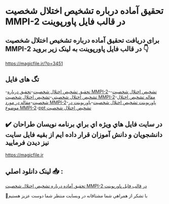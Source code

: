 # تحقیق آماده درباره تشخیص اختلال شخصیت MMPI-2 در قالب فایل پاورپوینت

## برای دریافت تحقیق آماده درباره تشخیص اختلال شخصیت MMPI-2 در قالب فایل پاورپوینت به لینک زیر بروید 👇

https://magicfile.ir/?p=3451

## تگ های فایل

-[تحقیق تشخیص اختلال شخصیت](https://magicfile.ir/product/%d8%aa%d8%b4%d8%ae%db%8c%d8%b5-%d8%a7%d8%ae%d8%aa%d9%84%d8%a7%d9%84-%d8%b4%d8%ae%d8%b5%db%8c%d8%aa-mmpi-2-%d8%af%d8%b1-%d9%be%d8%a7%d9%88%d8%b1%d9%be%d9%88%db%8c%d9%86%d8%aa/)-[تحقیق درباره MMPI-2](https://magicfile.ir/product/%d8%aa%d8%b4%d8%ae%db%8c%d8%b5-%d8%a7%d8%ae%d8%aa%d9%84%d8%a7%d9%84-%d8%b4%d8%ae%d8%b5%db%8c%d8%aa-mmpi-2-%d8%af%d8%b1-%d9%be%d8%a7%d9%88%d8%b1%d9%be%d9%88%db%8c%d9%86%d8%aa/)-[تشخیص اختلال شخصیت](https://magicfile.ir/product/%d8%aa%d8%b4%d8%ae%db%8c%d8%b5-%d8%a7%d8%ae%d8%aa%d9%84%d8%a7%d9%84-%d8%b4%d8%ae%d8%b5%db%8c%d8%aa-mmpi-2-%d8%af%d8%b1-%d9%be%d8%a7%d9%88%d8%b1%d9%be%d9%88%db%8c%d9%86%d8%aa/)-[تشخیص اختلال شخصیتی](https://magicfile.ir/product/%d8%aa%d8%b4%d8%ae%db%8c%d8%b5-%d8%a7%d8%ae%d8%aa%d9%84%d8%a7%d9%84-%d8%b4%d8%ae%d8%b5%db%8c%d8%aa-mmpi-2-%d8%af%d8%b1-%d9%be%d8%a7%d9%88%d8%b1%d9%be%d9%88%db%8c%d9%86%d8%aa/)-[تشخیص اختلال شخصیت MMPI-2](https://magicfile.ir/product/%d8%aa%d8%b4%d8%ae%db%8c%d8%b5-%d8%a7%d8%ae%d8%aa%d9%84%d8%a7%d9%84-%d8%b4%d8%ae%d8%b5%db%8c%d8%aa-mmpi-2-%d8%af%d8%b1-%d9%be%d8%a7%d9%88%d8%b1%d9%be%d9%88%db%8c%d9%86%d8%aa/)-[مقاله تشخیص اختلال شخصیت](https://magicfile.ir/product/%d8%aa%d8%b4%d8%ae%db%8c%d8%b5-%d8%a7%d8%ae%d8%aa%d9%84%d8%a7%d9%84-%d8%b4%d8%ae%d8%b5%db%8c%d8%aa-mmpi-2-%d8%af%d8%b1-%d9%be%d8%a7%d9%88%d8%b1%d9%be%d9%88%db%8c%d9%86%d8%aa/)-[مقاله در مورد MMPI-2](https://magicfile.ir/product/%d8%aa%d8%b4%d8%ae%db%8c%d8%b5-%d8%a7%d8%ae%d8%aa%d9%84%d8%a7%d9%84-%d8%b4%d8%ae%d8%b5%db%8c%d8%aa-mmpi-2-%d8%af%d8%b1-%d9%be%d8%a7%d9%88%d8%b1%d9%be%d9%88%db%8c%d9%86%d8%aa/)-[پاورپوینت تشخیص اختلال شخصیت](https://magicfile.ir/product/%d8%aa%d8%b4%d8%ae%db%8c%d8%b5-%d8%a7%d8%ae%d8%aa%d9%84%d8%a7%d9%84-%d8%b4%d8%ae%d8%b5%db%8c%d8%aa-mmpi-2-%d8%af%d8%b1-%d9%be%d8%a7%d9%88%d8%b1%d9%be%d9%88%db%8c%d9%86%d8%aa/)-[پاورپوینت در موضوع MMPI-2](https://magicfile.ir/product/%d8%aa%d8%b4%d8%ae%db%8c%d8%b5-%d8%a7%d8%ae%d8%aa%d9%84%d8%a7%d9%84-%d8%b4%d8%ae%d8%b5%db%8c%d8%aa-mmpi-2-%d8%af%d8%b1-%d9%be%d8%a7%d9%88%d8%b1%d9%be%d9%88%db%8c%d9%86%d8%aa/)-[ppt تشخیص اختلال شخصیت](https://magicfile.ir/product/%d8%aa%d8%b4%d8%ae%db%8c%d8%b5-%d8%a7%d8%ae%d8%aa%d9%84%d8%a7%d9%84-%d8%b4%d8%ae%d8%b5%db%8c%d8%aa-mmpi-2-%d8%af%d8%b1-%d9%be%d8%a7%d9%88%d8%b1%d9%be%d9%88%db%8c%d9%86%d8%aa/)

## ✔️ در سايت فايل هاي ويژه اي براي برنامه نويسان طراحان دانشجويان و دانش آموزان قرار داده ايم از بقيه فايل سايت نيز ديدن فرماييد

https://magicfile.ir


## لينک دانلود اصلي 📥 :

[تحقیق آماده درباره تشخیص اختلال شخصیت MMPI-2 در قالب فایل پاورپوینت](https://magicfile.ir/product/%d8%aa%d8%b4%d8%ae%db%8c%d8%b5-%d8%a7%d8%ae%d8%aa%d9%84%d8%a7%d9%84-%d8%b4%d8%ae%d8%b5%db%8c%d8%aa-mmpi-2-%d8%af%d8%b1-%d9%be%d8%a7%d9%88%d8%b1%d9%be%d9%88%db%8c%d9%86%d8%aa/) 


🙏با تشکر از همراهي شما مشتاقانه در وبسایت منتظر شما دوست عزیز هستیم

